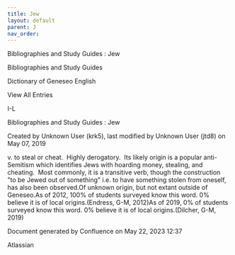 ```yaml
---
title: Jew
layout: default
parent: J
nav_order:
---
```


Bibliographies and Study Guides : Jew

Bibliographies and Study Guides

Dictionary of Geneseo English

View All Entries

I-L

Bibliographies and Study Guides : Jew

Created by  Unknown User (krk5), last modified by  Unknown User (jtd8) on May 07, 2019

v. to steal or cheat.  Highly derogatory.  Its likely origin is a popular anti-Semitism which identifies Jews with hoarding money, stealing, and cheating.  Most commonly, it is a transitive verb, though the construction &quot;to be Jewed out of something&quot; i.e. to have something stolen from oneself, has also been observed.Of unknown origin, but not extant outside of Geneseo.As of 2012, 100% of students surveyed know this word. 0% believe it is of local origins.(Endress, G-M, 2012)As of 2019, 0% of students surveyed know this word. 0% believe it is of local origins.(Dilcher, G-M, 2019) 

Document generated by Confluence on May 22, 2023 12:37

Atlassian
